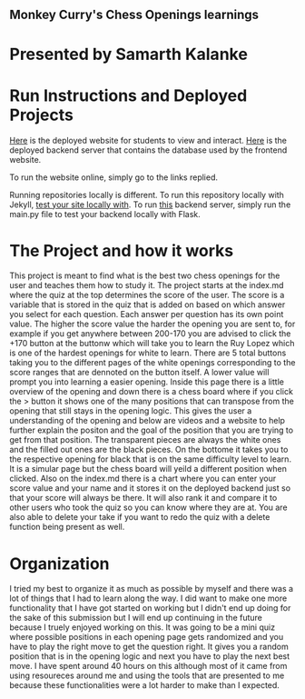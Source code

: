## Monkey Curry's Chess Openings learnings

# Presented by Samarth Kalanke 

# Run Instructions and Deployed Projects 

[Here](https://samarthkalanke.github.io/Chess_Openings/) is the deployed website for students to view and interact. [Here](https://chessopeningbackendkun.duckdns.org) is the deployed backend server that contains the database used by the frontend website.

To run the website online, simply go to the links replied. 

Running repositories locally is different. To run this repository locally with Jekyll, [test your site locally with](https://docs.github.com/en/pages/setting-up-a-github-pages-site-with-jekyll/testing-your-github-pages-site-locally-with-jekyll). To run [this](https://github.com/Samarthkalanke/ChessOpeningsBackendkun) backend server, simply run the main.py file to test your backend locally with Flask.


# The Project and how it works 

This project is meant to find what is the best two chess openings for the user and teaches them how to study it. The project starts at the index.md where the quiz at the top determines the score of the user. The score is a variable that is stored in the quiz that is added on based on which answer you select for each question. Each answer per question has its own point value. The higher the score value the harder the opening you are sent to, for example if you get anywhere between 200-170 you are advised to click the +170 button at the buttonw which will take you to learn the Ruy Lopez which is one of the hardest openings for white to learn. There are 5 total buttons taking you to the different pages of the white openings corresponding to the score ranges that are dennoted on the button itself. A lower value will prompt you into learning a easier opening. Inside this page there is a little overview of the opening and down there is a chess board where if you click the > button it shows one of the many positions that can transpose from the opening that still stays in the opening logic. This gives the user a understanding of the opening and below are videos and a website to help further explain the positon and the goal of the position that you are trying to get from that position. The transparent pieces are always the white ones and the filled out ones are the black pieces. On the bottome it takes you to the respective opening for black that is on the same difficulty level to learn. It is a simular page but the chess board will yeild a different position when clicked. Also on the index.md there is a chart where you can enter your score value and your name and it stores it on the deployed backend just so that your score will always be there. It will also rank it and compare it to other users who took the quiz so you can know where they are at. You are also able to delete your take if you want to redo the quiz with a delete function being present as well. 


# Organization 

I tried my best to organize it as much as possible by myself and there was a lot of things that I had to learn along the way. I did want to make one more functionality that I have got started on working but I didn't end up doing for the sake of this submission but I will end up continuing in the future because I truely enjoyed working on this. It was going to be a mini quiz where possible positions in each opening page gets randomized and you have to play the right move to get the question right. It gives you a random position that is in the opening logic and next you have to play the next best move. I have spent around 40 hours on this although most of it came from using resoureces around me and using the tools that are presented to me because these functionalities were a lot harder to make than I expected. 





